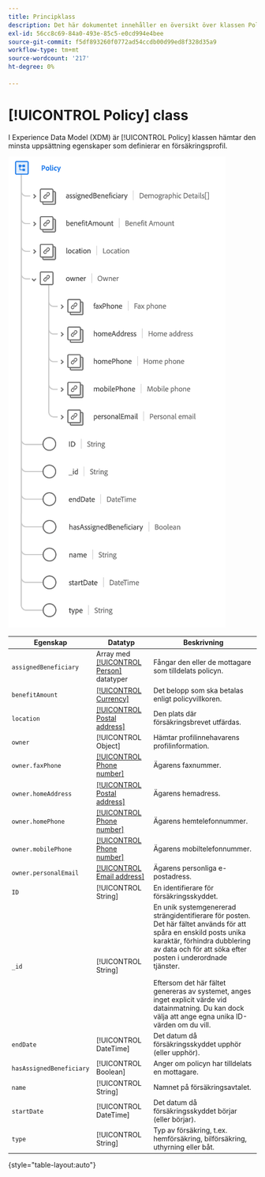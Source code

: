 ```yaml
---
title: Principklass
description: Det här dokumentet innehåller en översikt över klassen Policy i Experience Data Model (XDM).
exl-id: 56cc8c69-84a0-493e-85c5-e0cd994e4bee
source-git-commit: f5df893260f0772ad54ccdb00d99ed8f328d35a9
workflow-type: tm+mt
source-wordcount: '217'
ht-degree: 0%

---
```


# [!UICONTROL Policy] class

I Experience Data Model (XDM) är [!UICONTROL Policy] klassen hämtar den minsta uppsättning egenskaper som definierar en försäkringsprofil.

![](../images/classes/policy.png)

| Egenskap | Datatyp | Beskrivning |
| --- | --- | --- |
| `assignedBeneficiary` | Array med [[!UICONTROL Person]](../data-types/person.md) datatyper | Fångar den eller de mottagare som tilldelats policyn. |
| `benefitAmount` | [[!UICONTROL Currency]](../data-types/currency.md) | Det belopp som ska betalas enligt policyvillkoren. |
| `location` | [[!UICONTROL Postal address]](../data-types/postal-address.md) | Den plats där försäkringsbrevet utfärdas. |
| `owner` | [!UICONTROL Object] | Hämtar profilinnehavarens profilinformation. |
| `owner.faxPhone` | [[!UICONTROL Phone number]](../data-types/phone-number.md) | Ägarens faxnummer. |
| `owner.homeAddress` | [[!UICONTROL Postal address]](../data-types/postal-address.md) | Ägarens hemadress. |
| `owner.homePhone` | [[!UICONTROL Phone number]](../data-types/phone-number.md) | Ägarens hemtelefonnummer. |
| `owner.mobilePhone` | [[!UICONTROL Phone number]](../data-types/phone-number.md) | Ägarens mobiltelefonnummer. |
| `owner.personalEmail` | [[!UICONTROL Email address]](../data-types/email-address.md) | Ägarens personliga e-postadress. |
| `ID` | [!UICONTROL String] | En identifierare för försäkringsskyddet. |
| `_id` | [!UICONTROL String] | En unik systemgenererad strängidentifierare för posten. Det här fältet används för att spåra en enskild posts unika karaktär, förhindra dubblering av data och för att söka efter posten i underordnade tjänster.<br><br>Eftersom det här fältet genereras av systemet, anges inget explicit värde vid datainmatning. Du kan dock välja att ange egna unika ID-värden om du vill. |
| `endDate` | [!UICONTROL DateTime] | Det datum då försäkringsskyddet upphör (eller upphör). |
| `hasAssignedBeneficiary` | [!UICONTROL Boolean] | Anger om policyn har tilldelats en mottagare. |
| `name` | [!UICONTROL String] | Namnet på försäkringsavtalet. |
| `startDate` | [!UICONTROL DateTime] | Det datum då försäkringsskyddet börjar (eller börjar). |
| `type` | [!UICONTROL String] | Typ av försäkring, t.ex. hemförsäkring, bilförsäkring, uthyrning eller båt. |

{style="table-layout:auto"}

